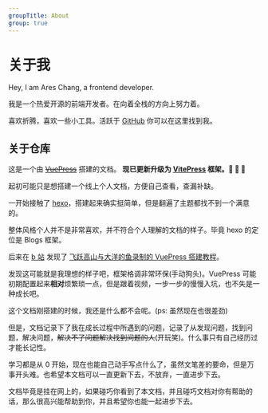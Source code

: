 ```yaml
---
groupTitle: About
group: true
---
```


# 关于我

Hey, I am Ares Chang, a frontend developer.

我是一个热爱开源的前端开发者。在向着全栈的方向上努力着。

喜欢折腾，喜欢一些小工具。活跃于 [GitHub](https://github.com/Ares-Chang) 你可以在这里找到我。

## 关于仓库

这是一个由 [~~VuePress~~](https://vuepress.vuejs.org/zh/) 搭建的文档。
**现已更新升级为 [VitePress](https://vitepress.vuejs.org/) 框架。🎉 🎉 🎉**

起初可能只是想搭建一个线上个人文档，方便自己查看，查漏补缺。

一开始接触了 [hexo](https://hexo.io/zh-cn/)，搭建起来确实挺简单，但是翻遍了主题都找不到一个满意的。

整体风格个人并不是非常喜欢，并不符合个人理解的文档的样子。毕竟 hexo 的定位是 Blogs 框架。

后来在 [b 站](https://www.bilibili.com/) 发现了 [飞跃高山与大洋的鱼录制的 VuePress 搭建教程](https://www.bilibili.com/video/av43316513/)。

发现这可能就是我理想的样子吧，框架格调非常环保(手动狗头)。VuePress 可能初期配置起来**相对**烦繁琐一点，但是跟着视频，一步一步的慢慢入坑，也不失是一种成长吧。

这个文档刚搭建的时候，我还是什么都不会呢。(ps: 虽然现在也很差劲)

但是，文档记录下了我在成长过程中所遇到的问题，记录了从发现问题，找到问题，解决问题，~~解决不了问题解决找到问题的人~~(开玩笑)。什么事只有自己经历过才能长记性。

学习都是从 0 开始，现在也能自己动手写点什么了，虽然文笔差的要命，但是万事开头难。也希望本文档可以一直更新下去，不放弃，一直进步下去。

文档毕竟是挂在网上的，如果碰巧你看到了本文档，并且碰巧文档对你有帮助的话，那么很高兴能帮助到你，并且希望你也能一起进步下去。
